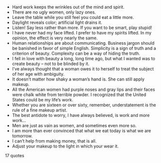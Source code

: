  - Hard work keeps the wrinkles out of the mind and spirit.
 - There are no ugly women, only lazy ones.
 - Leave the table while you still feel you could eat a little more.
 - Daylight reveals color; artificial light drains it.
 - Listen! Say less rather than more. If you want to be smart, play stupid!
 - I have never had my face lifted. I prefer to have my spirits lifted. In my opinion, the effect is very nearly the same.
 - Human relationships are about communicating. Business jargon should be banished in favor of simple English. Simplicity is a sign of truth and a criterion of beauty. Complexity can be a way of hiding the truth.
 - I fell in love with beauty a long, long time ago, but what I wanted was to create beauty – not to be blinded by it.
 - I’ve always thought that a woman owes it to herself to treat the subject of her age with ambiguity.
 - It doesn’t matter how shaky a woman’s hand is. She can still apply makeup.
 - All the American women had purple noses and gray lips and their faces were chalk white from terrible powder. I recognized that the United States could be my life’s work.
 - Whether you are sixteen or over sixty, remember, understatement is the rule of a fine makeup artist.
 - The best antidote to worry, I have always believed, is work and more work...
 - Men are just as vain as women, and sometimes even more so.
 - I am more than ever convinced that what we eat today is what we are tomorrow.
 - I can’t help from making money, that is all.
 - Adjust your makeup to the light in which your wear it.

17 quotes